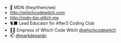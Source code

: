 
- 🌊 MDN (they/them/we)
- http://whichcodewitch.com
- http://mdn-bio.glitch.me
- 🐈‍⬛ Lead Educator for After3 Coding Club
- 🧙🏾 Empress of Which Code Witch [@whichcodewitch](http://instagram.com/whichcodewitch)
- 📫 [@markdenardo](https://www.instagram.com/markdenardo/)

<!---
markdenardo/markdenardo is a ✨ special ✨ repository because its `README.md` (this file) appears on your GitHub profile.
You can click the Preview link to take a look at your changes.
--->
